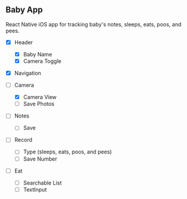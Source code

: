 Baby App
--------

React Native iOS app for tracking baby's notes, sleeps, eats, poos, and pees.

- [x] Header
  - [x] Baby Name
  - [x] Camera Toggle

- [x] Navigation

- [ ] Camera
  - [x] Camera View
  - [ ] Save Photos

- [ ] Notes
  - [ ] Save

- [ ] Record
  - [ ] Type (sleeps, eats, poos, and pees)
  - [ ] Save Number

- [ ] Eat
  - [ ] Searchable List
  - [ ] TextInput